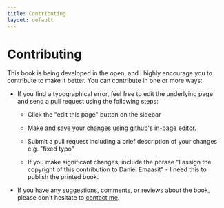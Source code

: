 ```yaml
---
title: Contributing
layout: default
---
```


# Contributing

This book is being developed in the open, and I highly encourage you to contribute to make it better. You can contribute in one or more ways:

* If you find a typographical error, feel free to edit the underlying page and send a pull 
  request using the following steps: 
  
    * Click the "edit this page" button on the sidebar
  
    * Make and save your changes using github's in-page editor.
    
    * Submit a pull request including a brief description of your changes e.g. "fixed typo" 
      
    * If you make significant changes, include the phrase "I assign the 
      copyright of this contribution to Daniel Emaasit" - I need this to publish the printed book.  
      
* If you have any suggestions, comments, or reviews about the book, please don't hesitate to [contact me](mailto:daniel.emaasit@gmail.com).
